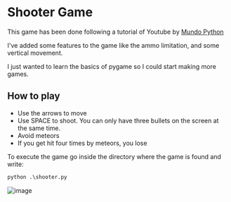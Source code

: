 # Shooter Game

This game has been done following a tutorial of Youtube by [Mundo Python](https://www.youtube.com/@MundoPython/playlists)

I've added some features to the game like the ammo limitation, and some vertical movement.

I just wanted to learn the basics of pygame so I could start making more games.

## How to play

- Use the arrows to move
- Use SPACE to shoot. You can only have three bullets on the screen at the same time.
- Avoid meteors
- If you get hit four times by meteors, you lose

To execute the game go inside the directory where the game is found and write:
```python
python .\shooter.py
```

![image](https://user-images.githubusercontent.com/72969479/226143894-f8e26ce2-1e9c-4d26-a1fb-d290c76a9642.png)
